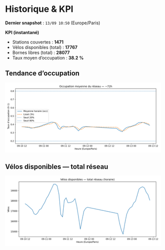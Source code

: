 # Historique & KPI

**Dernier snapshot** : `13/09 10:50` (Europe/Paris)

**KPI (instantané)**

- Stations couvertes : **1471**
- Vélos disponibles (total) : **17767**
- Bornes libres (total) : **28077**
- Taux moyen d’occupation : **38.2 %**

## Tendance d’occupation

![Mean occupancy](assets/figs/occupancy_last72h.png)

## Vélos disponibles — total réseau

![Bikes total](assets/figs/bikes_total_last72h.png)
